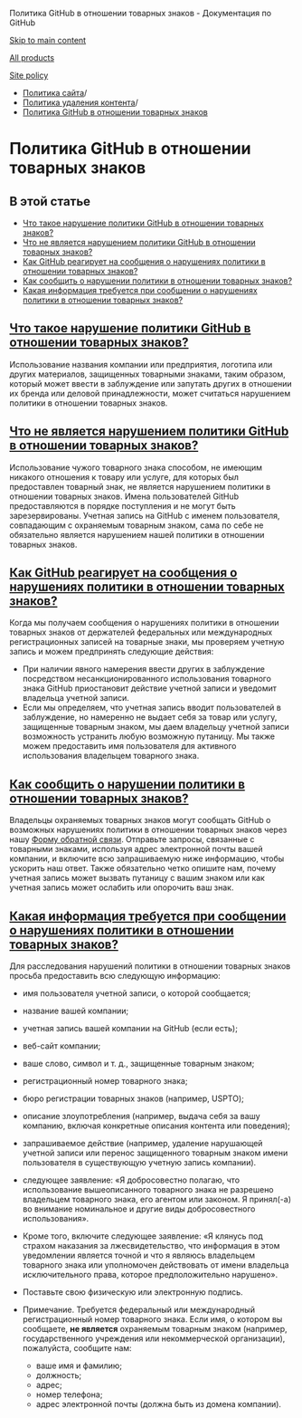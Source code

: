 Политика GitHub в отношении товарных знаков - Документация по GitHub

[Skip to main content](#main-content)

[All products](/ru)

[Site policy](/site-policy)

* [Политика сайта](/ru/site-policy)/
* [Политика удаления контента](/ru/site-policy/content-removal-policies)/
* [Политика GitHub в отношении товарных знаков](/ru/site-policy/content-removal-policies/github-trademark-policy)

Политика GitHub в отношении товарных знаков
==========

В этой статье
----------

* [Что такое нарушение политики GitHub в отношении товарных знаков?](#what-is-a-github-trademark-policy-violation)
* [Что не является нарушением политики GitHub в отношении товарных знаков?](#what-is-not-a-github-trademark-policy-violation)
* [Как GitHub реагирует на сообщения о нарушениях политики в отношении товарных знаков?](#how-does-github-respond-to-reported-trademark-policy-violations)
* [Как сообщить о нарушении политики в отношении товарных знаков?](#how-do-i-report-a-trademark-policy-violation)
* [Какая информация требуется при сообщении о нарушениях политики в отношении товарных знаков?](#what-information-is-required-when-reporting-trademark-policy-violations)

[Что такое нарушение политики GitHub в отношении товарных знаков?](#what-is-a-github-trademark-policy-violation)
----------

Использование названия компании или предприятия, логотипа или других материалов, защищенных товарными знаками, таким образом, который может ввести в заблуждение или запутать других в отношении их бренда или деловой принадлежности, может считаться нарушением политики в отношении товарных знаков.

[Что не является нарушением политики GitHub в отношении товарных знаков?](#what-is-not-a-github-trademark-policy-violation)
----------

Использование чужого товарного знака способом, не имеющим никакого отношения к товару или услуге, для которых был предоставлен товарный знак, не является нарушением политики в отношении товарных знаков. Имена пользователей GitHub предоставляются в порядке поступления и не могут быть зарезервированы. Учетная запись на GitHub с именем пользователя, совпадающим с охраняемым товарным знаком, сама по себе не обязательно является нарушением нашей политики в отношении товарных знаков.

[Как GitHub реагирует на сообщения о нарушениях политики в отношении товарных знаков?](#how-does-github-respond-to-reported-trademark-policy-violations)
----------

Когда мы получаем сообщения о нарушениях политики в отношении товарных знаков от держателей федеральных или международных регистрационных записей на товарные знаки, мы проверяем учетную запись и можем предпринять следующие действия:

* При наличии явного намерения ввести других в заблуждение посредством несанкционированного использования товарного знака GitHub приостановит действие учетной записи и уведомит владельца учетной записи.
* Если мы определяем, что учетная запись вводит пользователей в заблуждение, но намеренно не выдает себя за товар или услугу, защищенные товарным знаком, мы даем владельцу учетной записи возможность устранить любую возможную путаницу. Мы также можем предоставить имя пользователя для активного использования владельцем товарного знака.

[Как сообщить о нарушении политики в отношении товарных знаков?](#how-do-i-report-a-trademark-policy-violation)
----------

Владельцы охраняемых товарных знаков могут сообщать GitHub о возможных нарушениях политики в отношении товарных знаков через нашу [Форму обратной связи](https://support.github.com/contact?tags=docs-trademark). Отправьте запросы, связанные с товарными знаками, используя адрес электронной почты вашей компании, и включите всю запрашиваемую ниже информацию, чтобы ускорить наш ответ. Также обязательно четко опишите нам, почему учетная запись может вызвать путаницу с вашим знаком или как учетная запись может ослабить или опорочить ваш знак.

[Какая информация требуется при сообщении о нарушениях политики в отношении товарных знаков?](#what-information-is-required-when-reporting-trademark-policy-violations)
----------

Для расследования нарушений политики в отношении товарных знаков просьба предоставить всю следующую информацию:

* имя пользователя учетной записи, о которой сообщается;

* название вашей компании;

* учетная запись вашей компании на GitHub (если есть);

* веб-сайт компании;

* ваше слово, символ и т. д., защищенные товарным знаком;

* регистрационный номер товарного знака;

* бюро регистрации товарных знаков (например, USPTO);

* описание злоупотребления (например, выдача себя за вашу компанию, включая конкретные описания контента или поведения);

* запрашиваемое действие (например, удаление нарушающей учетной записи или перенос защищенного товарным знаком имени пользователя в существующую учетную запись компании).

* следующее заявление: «Я добросовестно полагаю, что использование вышеописанного товарного знака не разрешено владельцем товарного знака, его агентом или законом. Я принял(-а) во внимание номинальное и другие виды добросовестного использования».

* Кроме того, включите следующее заявление: «Я клянусь под страхом наказания за лжесвидетельство, что информация в этом уведомлении является точной и что я являюсь владельцем товарного знака или уполномочен действовать от имени владельца исключительного права, которое предположительно нарушено».

* Поставьте свою физическую или электронную подпись.

* Примечание. Требуется федеральный или международный регистрационный номер товарного знака. Если имя, о котором вы сообщаете, **не является** охраняемым товарным знаком (например, государственного учреждения или некоммерческой организации), пожалуйста, сообщите нам:

  * ваше имя и фамилию;
  * должность;
  * адрес;
  * номер телефона;
  * адрес электронной почты (должна быть из домена компании).

